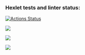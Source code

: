 ### Hexlet tests and linter status:
[![Actions Status](https://github.com/Candamar/python-project-49/workflows/hexlet-check/badge.svg)](https://github.com/Candamar/python-project-49/actions)

<a 
href="https://codeclimate.com/github/Candamar/python-project-49/maintainability"><img 
src="https://api.codeclimate.com/v1/badges/423ad9563d5df8e29473/maintainability" 
/></a>

<a href="https://asciinema.org/a/dNdpaYiYW41OozIh9s8AHYPzo" 
target="_blank"><img 
src="https://asciinema.org/a/dNdpaYiYW41OozIh9s8AHYPzo.svg" /></a>

<a href="https://asciinema.org/a/FWavW3m6jeFlBQgwrNb8OTmCK" 
target="_blank"><img 
src="https://asciinema.org/a/FWavW3m6jeFlBQgwrNb8OTmCK.svg" /></a>
